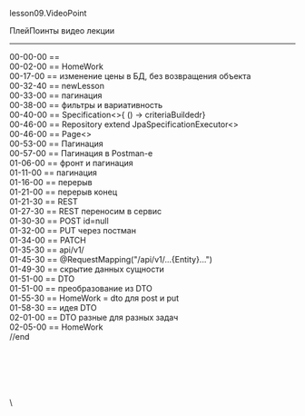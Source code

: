 ﻿
lesson09.VideoPoint  

ПлейПоинты видео лекции  

---
00-00-00 ==   
00-02-00 == HomeWork  
00-17-00 == изменение цены в БД, без возвращения объекта  
00-32-40 == newLesson  
00-33-00 == пагинация  
00-38-00 == фильтры и вариативность  
00-40-00 == Specification<>{ () -> criteriaBuildedr}  
00-46-00 == Repository extend JpaSpecificationExecutor<>   
00-46-00 == Page<>   
00-53-00 == Пагинация   
00-57-00 == Пагинация в Postman-e  
01-06-00 == фронт и пагинация  
01-11-00 == пагинация  
01-16-00 == перерыв    
01-21-00 == перерыв конец   
01-21-30 == REST   
01-27-30 == REST переносим в сервис   
01-30-30 == POST id=null   
01-32-00 == PUT через постман   
01-34-00 == PATCH   
01-35-30 == api/v1/   
01-45-30 == @RequestMapping("/api/v1/...{Entity}...")     
01-49-30 == скрытие данных сущности    
01-51-00 == DTO    
01-51-00 == преобразование из DTO   
01-55-30 == HomeWork = dto для post и put   
01-58-30 == идея DTO   
02-01-00 == DTO разные для разных задач   
02-05-00 == HomeWork   
//end  
















\
\
\
\
\
\
